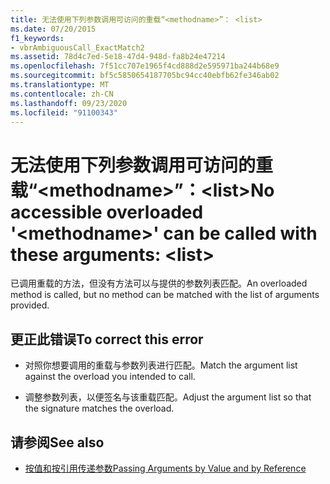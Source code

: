 ```yaml
---
title: 无法使用下列参数调用可访问的重载“<methodname>”： <list>
ms.date: 07/20/2015
f1_keywords:
- vbrAmbiguousCall_ExactMatch2
ms.assetid: 78d4c7ed-5e18-47d4-948d-fa8b24e47214
ms.openlocfilehash: 7f51cc707e1965f4cd888d2e595971ba244b68e9
ms.sourcegitcommit: bf5c5850654187705bc94cc40ebfb62fe346ab02
ms.translationtype: MT
ms.contentlocale: zh-CN
ms.lasthandoff: 09/23/2020
ms.locfileid: "91100343"
---
```

# <a name="no-accessible-overloaded-methodname-can-be-called-with-these-arguments-list"></a><span data-ttu-id="239e7-102">无法使用下列参数调用可访问的重载“\<methodname>”：\<list></span><span class="sxs-lookup"><span data-stu-id="239e7-102">No accessible overloaded '\<methodname>' can be called with these arguments: \<list></span></span>

<span data-ttu-id="239e7-103">已调用重载的方法，但没有方法可以与提供的参数列表匹配。</span><span class="sxs-lookup"><span data-stu-id="239e7-103">An overloaded method is called, but no method can be matched with the list of arguments provided.</span></span>  
  
## <a name="to-correct-this-error"></a><span data-ttu-id="239e7-104">更正此错误</span><span class="sxs-lookup"><span data-stu-id="239e7-104">To correct this error</span></span>  
  
- <span data-ttu-id="239e7-105">对照你想要调用的重载与参数列表进行匹配。</span><span class="sxs-lookup"><span data-stu-id="239e7-105">Match the argument list against the overload you intended to call.</span></span>  
  
- <span data-ttu-id="239e7-106">调整参数列表，以便签名与该重载匹配。</span><span class="sxs-lookup"><span data-stu-id="239e7-106">Adjust the argument list so that the signature matches the overload.</span></span>  
  
## <a name="see-also"></a><span data-ttu-id="239e7-107">请参阅</span><span class="sxs-lookup"><span data-stu-id="239e7-107">See also</span></span>

- [<span data-ttu-id="239e7-108">按值和按引用传递参数</span><span class="sxs-lookup"><span data-stu-id="239e7-108">Passing Arguments by Value and by Reference</span></span>](../programming-guide/language-features/procedures/passing-arguments-by-value-and-by-reference.md)
